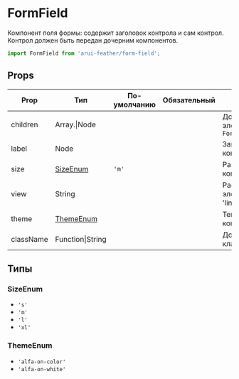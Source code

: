 # FormField

Компонент поля формы: cодержит заголовок контрола и сам контрол.
Контрол должен быть передан дочерним компонентов.

```javascript
import FormField from 'arui-feather/form-field';
```




## Props


| Prop  | Тип  | По-умолчанию | Обязательный | Описание |
| ----- | ---- | ------------ | ------------ |----------|
| children | Array.<Node>\|Node |  |  | Дочерние элементы `FormField` |
| label | Node |  |  | Заголовок для контрола |
| size | [SizeEnum](#SizeEnum) | `'m'`  |  | Размер компонента |
| view | String |  |  | Расположение элемента label: 'line' |
| theme | [ThemeEnum](#ThemeEnum) |  |  | Тема компонента |
| className | Function\|String |  |  | Дополнительный класс |







## Типы






### <a id="SizeEnum"></a>SizeEnum

 * `'s'`
 * `'m'`
 * `'l'`
 * `'xl'`


### <a id="ThemeEnum"></a>ThemeEnum

 * `'alfa-on-color'`
 * `'alfa-on-white'`



